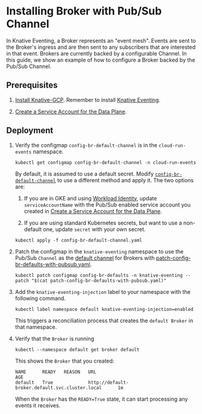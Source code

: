 # Installing Broker with Pub/Sub Channel

In Knative Eventing, a Broker represents an "event mesh". Events are sent to the
Broker's ingress and are then sent to any subscribers that are interested in
that event. Brokers are currently backed by a configurable Channel. In this
guide, we show an example of how to configure a Broker backed by the Pub/Sub
Channel.

## Prerequisites

1. [Install Knative-GCP](./install-knative-gcp.md). Remember to install
   [Knative Eventing](https://knative.dev/docs/eventing/).

1. [Create a Service Account for the Data Plane](./dataplane-service-account.md).

## Deployment

1.  Verify the configmap `config-br-default-channel` is in the
    `cloud-run-events` namespace.

    ```shell
    kubectl get configmap config-br-default-channel -n cloud-run-events
    ```

    By default, it is assumed to use a default secret. Modify
    [`config-br-default-channel`](config-br-default-channel.yaml) to use a
    different method and apply it. The two options are:

    1.  If you are in GKE and using
        [Workload Identity](https://cloud.google.com/kubernetes-engine/docs/how-to/workload-identity),
        update `serviceAccountName` with the Pub/Sub enabled service account you
        created in
        [Create a Service Account for the Data Plane](./dataplane-service-account.md).

    1.  If you are using standard Kubernetes secrets, but want to use a
        non-default one, update `secret` with your own secret.

    ```shell
    kubectl apply -f config-br-default-channel.yaml
    ```

1.  Patch the configmap in the `knative-eventing` namespace to use the Pub/Sub
    `Channel` as the
    [default channel](https://knative.dev/docs/eventing/channels/default-channels/)
    for Brokers with
    [patch-config-br-defaults-with-pubsub.yaml](./patch-config-br-defaults-with-pubsub.yaml).

    ```shell
    kubectl patch configmap config-br-defaults -n knative-eventing --patch "$(cat patch-config-br-defaults-with-pubsub.yaml)"
    ```

1.  Add the `knative-eventing-injection` label to your namespace with the
    following command.

    ```shell
    kubectl label namespace default knative-eventing-injection=enabled
    ```

    This triggers a reconciliation process that creates the `default Broker` in
    that namespace.

1.  Verify that the `Broker` is running

    ```shell
    kubectl --namespace default get broker default
    ```

    This shows the `Broker` that you created:

    ```shell
    NAME      READY   REASON   URL                                                        AGE
    default   True             http://default-broker.default.svc.cluster.local      1m
    ```

    When the `Broker` has the `READY=True` state, it can start processing any
    events it receives.
